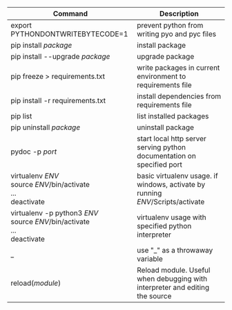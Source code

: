 Command|Description
---|---
export PYTHONDONTWRITEBYTECODE=1|prevent python from writing pyo and pyc files
pip install *package*|install package
pip install --upgrade *package*|upgrade package
pip freeze > requirements.txt|write packages in current environment to requirements file
pip install -r requirements.txt|install dependencies from requirements file
pip list|list installed packages
pip uninstall *package*|uninstall package
pydoc -p *port*|start local http server serving python documentation on specified port
virtualenv *ENV*<br>source *ENV*/bin/activate<br>...<br>deactivate|basic virtualenv usage. if windows, activate by running *ENV*/Scripts/activate
virtualenv -p python3 *ENV*<br>source *ENV*/bin/activate<br>...<br>deactivate|virtualenv usage with specified python interpreter
_|use "_" as a throwaway variable
reload(*module*)|Reload module. Useful when debugging with interpreter and editing the source
